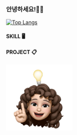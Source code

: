 ### 안녕하세요!🙌🏻 

[![Top Langs](https://github-readme-stats.vercel.app/api/top-langs/?username=anuraghazra)](https://github.com/cuihaen/github-readme-stats)

#### SKILL 🖥️

#### PROJECT 📋



<img src="/image/main.png" width="180">
